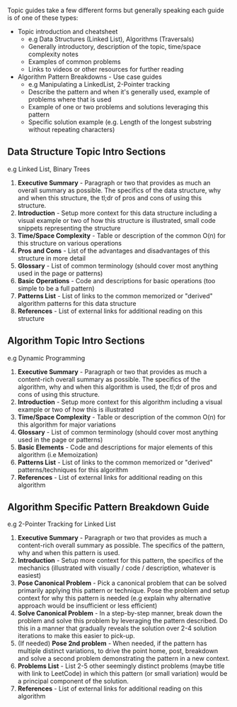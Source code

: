 Topic guides take a few different forms but generally speaking each guide is of one of these types:

 * Topic introduction and cheatsheet
   - e.g Data Structures (Linked List), Algorithms (Traversals)
   - Generally introductory, description of the topic, time/space complexity notes
   - Examples of common problems
   - Links to videos or other resources for further reading
 * Algorithm Pattern Breakdowns - Use case guides
   - e.g Manipulating a LinkedList, 2-Pointer tracking
   - Describe the pattern and when it's generally used, example of problems where that is used
   - Example of one or two problems and solutions leveraging this pattern
   - Specific solution example (e.g. Length of the longest substring without repeating characters)

## Data Structure Topic Intro Sections

e.g Linked List, Binary Trees

1. **Executive Summary** - Paragraph or two that provides as much an overall summary as possible. The specifics of the data structure, why and when this structure, the tl;dr of pros and cons of using this structure.
2. **Introduction** - Setup more context for this data structure including a visual example or two of how this structure is illustrated, small code snippets representing the structure
3. **Time/Space Complexity** - Table or description of the common O(n) for this structure on various operations
4. **Pros and Cons** - List of the advantages and disadvantages of this structure in more detail
5. **Glossary** - List of common terminology (should cover most anything used in the page or patterns)
6. **Basic Operations** - Code and descriptions for basic operations (too simple to be a full pattern)
7. **Patterns List** - List of links to the common memorized or "derived" algorithm patterns for this data structure
8. **References** - List of external links for additional reading on this structure

## Algorithm Topic Intro Sections

e.g Dynamic Programming

1. **Executive Summary** - Paragraph or two that provides as much a content-rich overall summary as possible. The specifics of the algorithm, why and when this algorithm is used, the tl;dr of pros and cons of using this structure.
2. **Introduction** - Setup more context for this algorithm including a visual example or two of how this is illustrated
3. **Time/Space Complexity** - Table or description of the common O(n) for this algorithm for major variations
4. **Glossary** - List of common terminology (should cover most anything used in the page or patterns)
5. **Basic Elements** - Code and descriptions for major elements of this algorithm (i.e Memoization)
6. **Patterns List** - List of links to the common memorized or "derived" patterns/techniques for this algorithm
7. **References** - List of external links for additional reading on this algorithm

## Algorithm Specific Pattern Breakdown Guide

e.g 2-Pointer Tracking for Linked List

1. **Executive Summary** - Paragraph or two that provides as much a content-rich overall summary as possible. The specifics of the pattern, why and when this pattern is used.
2. **Introduction** - Setup more context for this pattern, the specifics of the mechanics (illustrated with visually / code / description, whatever is easiest)
3. **Pose Canonical Problem** - Pick a canonical problem that can be solved primarily applying this pattern or technique. Pose the problem and setup context for why this pattern is needed (e.g explain why alternative approach would be insufficient or less efficient)
4. **Solve Canonical Problem** - In a step-by-step manner, break down the problem and solve this problem by leveraging the pattern described. Do this in a manner that gradually reveals the solution over 2-4 solution iterations to make this easier to pick-up.
5. (If needed) **Pose 2nd problem** - When needed, if the pattern has multiple distinct variations, to drive the point home, post, breakdown and solve a second problem demonstrating the pattern in a new context. 
6. **Problems List** - List 2-5 other seemingly distinct problems (maybe title with link to LeetCode) in which this pattern (or small variation) would be a principal component of the solution.
7. **References** - List of external links for additional reading on this algorithm